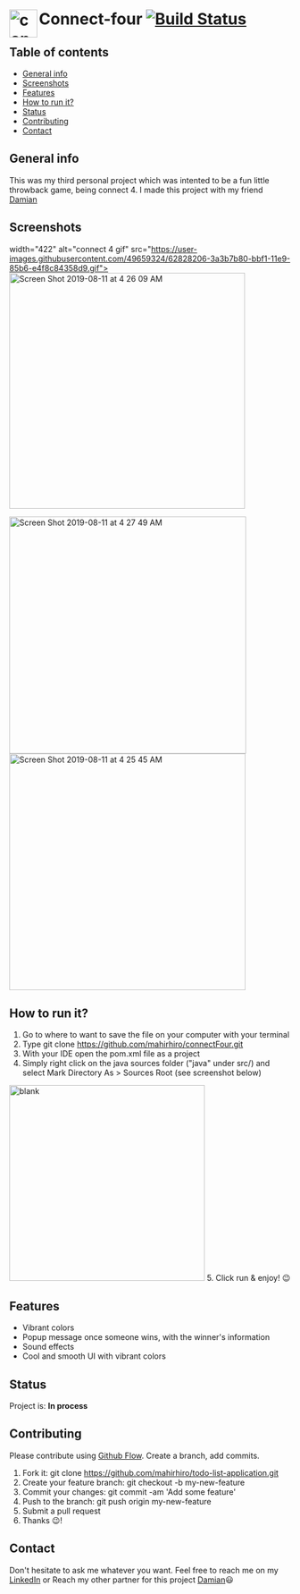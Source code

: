  # Connect-four <img align="left" width="50" alt="connect4 logo" src="https://user-images.githubusercontent.com/49659324/62815678-f8490180-bb2c-11e9-8254-ee270ef30a23.png"> [![Build Status](https://travis-ci.com/mahirhiro/connectFour.svg?branch=master)](https://travis-ci.com/mahirhiro/connectFour)
 
 ## Table of contents
* [General info](#general-info)
* [Screenshots](#screenshots)
* [Features](#features)
* [How to run it?](#how-to-run-it)
* [Status](#status)
* [Contributing](#contributing)
* [Contact](#contact)


## General info
This was my third personal project which was intented to be a fun little throwback game, being connect 4. I made this project with my friend [Damian](https://github.com/theejazz)
	
## Screenshots
width="422" alt="connect 4 gif" src="https://user-images.githubusercontent.com/49659324/62828206-3a3b7b80-bbf1-11e9-85b6-e4f8c84358d9.gif"> <img width="422" alt="Screen Shot 2019-08-11 at 4 26 09 AM" src="https://user-images.githubusercontent.com/49659324/62828157-4c68ea00-bbf0-11e9-8dfd-828e646fa021.png">

<img width="424" alt="Screen Shot 2019-08-11 at 4 27 49 AM" src="https://user-images.githubusercontent.com/49659324/62828162-65719b00-bbf0-11e9-8ba8-ed0b50a01f50.png"> <img width="423" alt="Screen Shot 2019-08-11 at 4 25 45 AM" src="https://user-images.githubusercontent.com/49659324/62828158-4ecb4400-bbf0-11e9-84cb-37f19def1f9f.png">

## How to run it?
1. Go to where to want to save the file on your computer with your terminal
2. Type git clone https://github.com/mahirhiro/connectFour.git
3. With your IDE open the pom.xml file as a project
4. Simply right click on the java sources folder ("java" under src/) and select Mark Directory As > Sources Root (see screenshot below)
<img width="350" alt="blank" src="https://user-images.githubusercontent.com/49659324/61996989-f6525d80-b0ab-11e9-8d42-d6e56ac5e32c.png">
5. Click run & enjoy! 😉


## Features
* Vibrant colors
* Popup message once someone wins, with the winner's information
* Sound effects
* Cool and smooth UI with vibrant colors

## Status
Project is: **In process**

## Contributing
Please contribute using [Github Flow](https://guides.github.com/introduction/flow/). Create a branch, add commits.

1. Fork it: git clone https://github.com/mahirhiro/todo-list-application.git
2. Create your feature branch: git checkout -b my-new-feature
3. Commit your changes: git commit -am 'Add some feature'
4. Push to the branch: git push origin my-new-feature
5. Submit a pull request
6. Thanks 😉!

## Contact
Don't hesitate to ask me whatever you want. Feel free to reach me on my [LinkedIn](https://www.linkedin.com/in/mahirhiro/) 
or Reach my other partner for this project [Damian](https://github.com/theejazz)😃

